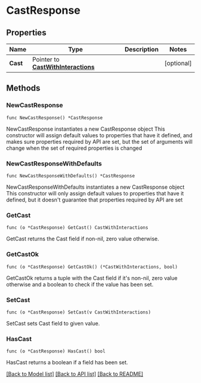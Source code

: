 # CastResponse

## Properties

Name | Type | Description | Notes
------------ | ------------- | ------------- | -------------
**Cast** | Pointer to [**CastWithInteractions**](CastWithInteractions.md) |  | [optional] 

## Methods

### NewCastResponse

`func NewCastResponse() *CastResponse`

NewCastResponse instantiates a new CastResponse object
This constructor will assign default values to properties that have it defined,
and makes sure properties required by API are set, but the set of arguments
will change when the set of required properties is changed

### NewCastResponseWithDefaults

`func NewCastResponseWithDefaults() *CastResponse`

NewCastResponseWithDefaults instantiates a new CastResponse object
This constructor will only assign default values to properties that have it defined,
but it doesn't guarantee that properties required by API are set

### GetCast

`func (o *CastResponse) GetCast() CastWithInteractions`

GetCast returns the Cast field if non-nil, zero value otherwise.

### GetCastOk

`func (o *CastResponse) GetCastOk() (*CastWithInteractions, bool)`

GetCastOk returns a tuple with the Cast field if it's non-nil, zero value otherwise
and a boolean to check if the value has been set.

### SetCast

`func (o *CastResponse) SetCast(v CastWithInteractions)`

SetCast sets Cast field to given value.

### HasCast

`func (o *CastResponse) HasCast() bool`

HasCast returns a boolean if a field has been set.


[[Back to Model list]](../README.md#documentation-for-models) [[Back to API list]](../README.md#documentation-for-api-endpoints) [[Back to README]](../README.md)


